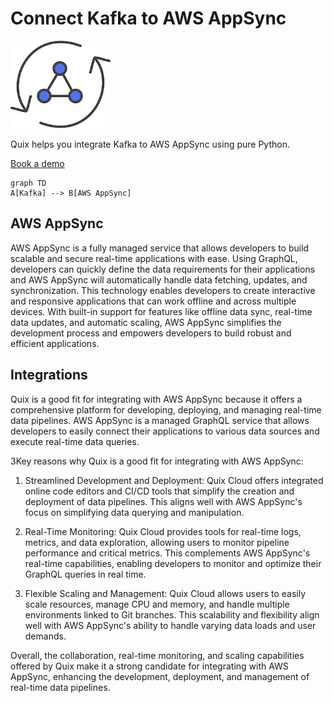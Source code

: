 # Connect Kafka to AWS AppSync

![](./images/logo_1.jpg)

Quix helps you integrate Kafka to AWS AppSync using pure Python.

<div>
<a class="md-button md-button--primary" href="https://share.hsforms.com/1iW0TmZzKQMChk0lxd_tGiw4yjw2?__hstc=175542013.2303933fbd746c0ac86d9ccbe9bc9100.1728383268831.1729603416735.1729620918855.31&__hssc=175542013.1.1729620918855&__hsfp=2132701734" target="_blank" style="margin-right:.5rem;">Book a demo</a>
<br/>
</div>

```mermaid
graph TD
A[Kafka] --> B[AWS AppSync]
```

## AWS AppSync

AWS AppSync is a fully managed service that allows developers to build scalable and secure real-time applications with ease. Using GraphQL, developers can quickly define the data requirements for their applications and AWS AppSync will automatically handle data fetching, updates, and synchronization. This technology enables developers to create interactive and responsive applications that can work offline and across multiple devices. With built-in support for features like offline data sync, real-time data updates, and automatic scaling, AWS AppSync simplifies the development process and empowers developers to build robust and efficient applications.

## Integrations

Quix is a good fit for integrating with AWS AppSync because it offers a comprehensive platform for developing, deploying, and managing real-time data pipelines. AWS AppSync is a managed GraphQL service that allows developers to easily connect their applications to various data sources and execute real-time data queries.

3Key reasons why Quix is a good fit for integrating with AWS AppSync:

1. Streamlined Development and Deployment: Quix Cloud offers integrated online code editors and CI/CD tools that simplify the creation and deployment of data pipelines. This aligns well with AWS AppSync's focus on simplifying data querying and manipulation.

2. Real-Time Monitoring: Quix Cloud provides tools for real-time logs, metrics, and data exploration, allowing users to monitor pipeline performance and critical metrics. This complements AWS AppSync's real-time capabilities, enabling developers to monitor and optimize their GraphQL queries in real time.

3. Flexible Scaling and Management: Quix Cloud allows users to easily scale resources, manage CPU and memory, and handle multiple environments linked to Git branches. This scalability and flexibility align well with AWS AppSync's ability to handle varying data loads and user demands.

Overall, the collaboration, real-time monitoring, and scaling capabilities offered by Quix make it a strong candidate for integrating with AWS AppSync, enhancing the development, deployment, and management of real-time data pipelines.

